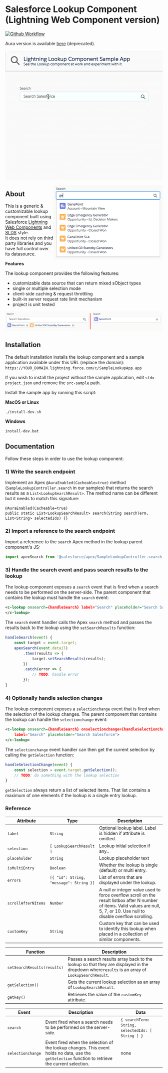 # Salesforce Lookup Component (Lightning Web Component version)

[![Github Workflow](https://github.com/pozil/sfdc-ui-lookup-lwc/workflows/CI/badge.svg?branch=master)](https://github.com/pozil/sfdc-ui-lookup-lwc/actions)

Aura version is available [here](https://github.com/pozil/sfdc-ui-lookup) (deprecated).

<p align="center">
    <img src="screenshots/lookup-animation.gif" alt="Lookup animation"/>
</p>

<img src="screenshots/dropdown-open.png" alt="Lookup with dropdown open" width="350" align="right"/>

## About

This is a generic &amp; customizable lookup component built using Salesforce [Lightning Web Components](https://developer.salesforce.com/docs/component-library/documentation/lwc) and [SLDS](https://www.lightningdesignsystem.com/) style.<br/>
It does not rely on third party libraries and you have full control over its datasource.

<b>Features</b>

The lookup component provides the following features:

-   customizable data source that can return mixed sObject types
-   single or multiple selection mode
-   client-side caching & request throttling
-   built-in server request rate limit mechanism
-   project is unit tested

<p align="center">
    <img src="screenshots/selection-types.png" alt="Multiple or single entry lookup"/>
</p>

## Installation

The default installation installs the lookup component and a sample application available under this URL (replace the domain):<br/>
`https://YOUR_DOMAIN.lightning.force.com/c/SampleLookupApp.app`

If you wish to install the project without the sample application, edit `sfdx-project.json` and remove the `src-sample` path.

Install the sample app by running this script:

**MacOS or Linux**

```
./install-dev.sh
```

**Windows**

```
install-dev.bat
```

## Documentation

Follow these steps in order to use the lookup component:

### 1) Write the search endpoint

Implement an Apex `@AuraEnabled(Cacheable=true)` method (`SampleLookupController.search` in our samples) that returns the search results as a `List<LookupSearchResult>`.
The method name can be different but it needs to match this signature:

```apex
@AuraEnabled(Cacheable=true)
public static List<LookupSearchResult> search(String searchTerm, List<String> selectedIds) {}
```

### 2) Import a reference to the search endpoint

Import a reference to the `search` Apex method in the lookup parent component's JS:

```js
import apexSearch from '@salesforce/apex/SampleLookupController.search';
```

### 3) Handle the search event and pass search results to the lookup

The lookup component exposes a `search` event that is fired when a search needs to be performed on the server-side.
The parent component that contains the lookup must handle the `search` event:

```xml
<c-lookup onsearch={handleSearch} label="Search" placeholder="Search Salesforce">
</c-lookup>
```

The `search` event handler calls the Apex `search` method and passes the results back to the lookup using the `setSearchResults` function:

```js
handleSearch(event) {
    const target = event.target;
    apexSearch(event.detail)
        .then(results => {
            target.setSearchResults(results);
        })
        .catch(error => {
            // TODO: handle error
        });
}
```

### 4) Optionally handle selection changes

The lookup component exposes a `selectionchange` event that is fired when the selection of the lookup changes.
The parent component that contains the lookup can handle the `selectionchange` event:

```xml
<c-lookup onsearch={handleSearch} onselectionchange={handleSelectionChange}
    label="Search" placeholder="Search Salesforce">
</c-lookup>
```

The `selectionchange` event handler can then get the current selection by calling the `getSelection` function:

```js
handleSelectionChange(event) {
    const selection = event.target.getSelection();
    // TODO: do something with the lookup selection
}
```

`getSelection` always return a list of selected items.
That list contains a maximum of one elements if the lookup is a single entry lookup.

### Reference

| Attribute           | Type                                    | Description                                                                                                                                                                      |
| ------------------- | --------------------------------------- | -------------------------------------------------------------------------------------------------------------------------------------------------------------------------------- |
| `label`             | `String`                                | Optional lookup label. Label is hidden if attribute is omitted.                                                                                                                  |
| `selection`         | `[ LookupSearchResult ]`                | Lookup initial selection if any..                                                                                                                                                |
| `placeholder`       | `String`                                | Lookup placeholder text                                                                                                                                                          |
| `isMultiEntry`      | `Boolean`                               | Whether the lookup is single (default) or multi entry.                                                                                                                           |
| `errors`            | `[{ "id": String, "message": String }]` | List of errors that are displayed under the lookup.                                                                                                                              |
| `scrollAfterNItems` | `Number`                                | A null or integer value used to force overflow scroll on the result listbox after N number of items. Valid values are null, 5, 7, or 10. Use null to disable overflow scrolling. |
| `customKey`         | `String`                                | Custom key that can be used to identify this lookup when placed in a collection of similar components.                                                                           |

| Function                    | Description                                                                                                                                     |
| --------------------------- | ----------------------------------------------------------------------------------------------------------------------------------------------- |
| `setSearchResults(results)` | Passes a search results array back to the lookup so that they are displayed in the dropdown where`results` is an array of `LookupSearchResult`. |
| `getSelection()`            | Gets the current lookup selection as an array of `LookupSearchResult`.                                                                          |
| `getkey()`                  | Retrieves the value of the `customKey` attribute.                                                                                               |

| Event             | Description                                                                                                                                        | Data                                              |
| ----------------- | -------------------------------------------------------------------------------------------------------------------------------------------------- | ------------------------------------------------- |
| `search`          | Event fired when a search needs to be performed on the server-side.                                                                                | `{ searchTerm: String, selectedIds: [ String ] }` |
| `selectionchange` | Event fired when the selection of the lookup changes. This event holds no data, use the `getSelection` function to retrieve the current selection. | none                                              |
